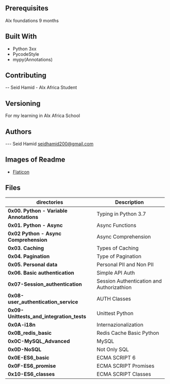 ## Prerequisites

Alx foundations 9 months

## Built With

- Python 3xx
- PycodeStyle
- mypy(Annotations)

## Contributing

-- Seid Hamid - Alx Africa Student

## Versioning

For my learning in Alx Africa School

## Authors

--- Seid Hamid seidhamid200@gmail.com

## Images of Readme

- [Flaticon](https://www.flaticon.es/)

## Files

| directories                              | Description                               |
| ---------------------------------------- | ----------------------------------------- |
| **0x00. Python - Variable Annotations**  | Typing in Python 3.7                      |
| **0x01. Python - Async**                 | Async Functions                           |
| **0x02 Python - Async Comprehension**    | Async Comprehension                       |
| **0x03. Caching**                        | Types of Caching                          |
| **0x04. Pagination**                     | Type of Pagination                        |
| **0x05. Personal data**                  | Personal PII and Non PII                  |
| **0x06. Basic authentication**           | Simple API Auth                           |
| **0x07-Session_authentication**          | Session Authentication and Authorizathion |
| **0x08-user_authentication_service**     | AUTH Classes                              |
| **0x09-Unittests_and_integration_tests** | Unittest Python                           |
| **0x0A-i18n**                            | Internazionalization                      |
| **0x0B_redis_basic**                     | Redis Cache Basic Python                  |
| **0x0C-MySQL_Advanced**                  | MySQL                                     |
| **0x0D-NoSQL**                           | Not Only SQL                              |
| **0x0E-ES6_basic**                       | ECMA SCRIPT 6                             |
| **0x0F-ES6_promise**                     | ECMA SCRIPT Promises                      |
| **0x10-ES6_classes**                     | ECMA SCRIPT Classes                       |

